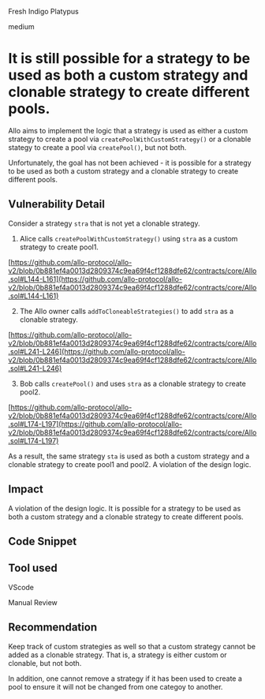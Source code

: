 Fresh Indigo Platypus

medium

# It is still possible for a strategy to be used as both a custom strategy and clonable strategy to create different pools.
Allo aims to implement the logic that a strategy is used as either a custom strategy to create a pool via ``createPoolWithCustomStrategy()`` or a clonable stategy to create a pool via ``createPool()``, but not both. 

Unfortunately, the goal has not been achieved -  it is possible  for a strategy to be used as both a custom strategy and a clonable strategy to create different pools. 

## Vulnerability Detail

Consider a strategy ``stra`` that is not yet a clonable strategy. 

1) Alice calls  ``createPoolWithCustomStrategy()``  using ``stra`` as a custom strategy to create pool1.

[https://github.com/allo-protocol/allo-v2/blob/0b881ef4a0013d2809374c9ea69f4cf1288dfe62/contracts/core/Allo.sol#L144-L161](https://github.com/allo-protocol/allo-v2/blob/0b881ef4a0013d2809374c9ea69f4cf1288dfe62/contracts/core/Allo.sol#L144-L161)

2) The Allo owner calls ``addToCloneableStrategies()`` to add ``stra`` as a clonable strategy.

[https://github.com/allo-protocol/allo-v2/blob/0b881ef4a0013d2809374c9ea69f4cf1288dfe62/contracts/core/Allo.sol#L241-L246](https://github.com/allo-protocol/allo-v2/blob/0b881ef4a0013d2809374c9ea69f4cf1288dfe62/contracts/core/Allo.sol#L241-L246)

3) Bob calls ``createPool()`` and uses ``stra`` as a clonable strategy to create pool2. 

[https://github.com/allo-protocol/allo-v2/blob/0b881ef4a0013d2809374c9ea69f4cf1288dfe62/contracts/core/Allo.sol#L174-L197](https://github.com/allo-protocol/allo-v2/blob/0b881ef4a0013d2809374c9ea69f4cf1288dfe62/contracts/core/Allo.sol#L174-L197)

As a result, the same strategy ``sta`` is used as both a custom strategy and a clonable strategy to create pool1 and pool2. A violation of the design logic. 


## Impact
A violation of the design logic. It is possible  for a strategy to be used as both a custom strategy and a clonable strategy to create different pools. 

## Code Snippet

## Tool used
VScode

Manual Review

## Recommendation
Keep track of custom strategies as well so that a custom strategy cannot be added as a clonable strategy.  That is, a strategy is either custom or clonable, but not both.

In addition, one cannot remove a strategy if it has been used to create a pool to ensure it will not be changed from one categoy to another. 